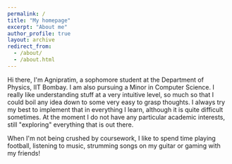 ```yaml
---
permalink: /
title: "My homepage"
excerpt: "About me"
author_profile: true
layout: archive
redirect_from: 
  - /about/
  - /about.html
---
```


Hi there, I'm Agnipratim, a sophomore student at the Department of Physics, IIT Bombay. I am also pursuing a Minor in Computer Science. I really like understanding stuff at a very intuitive level, so much so that I could boil any idea down to some very easy to grasp thoughts. I always try my best to implement that in everything I learn, although it is quite difficult sometimes. At the moment I do not have any particular academic interests, still "exploring" everything that is out there. 

When I'm not being crushed by coursework, I like to spend time playing football, listening to music, strumming songs on my guitar or gaming with my friends!


